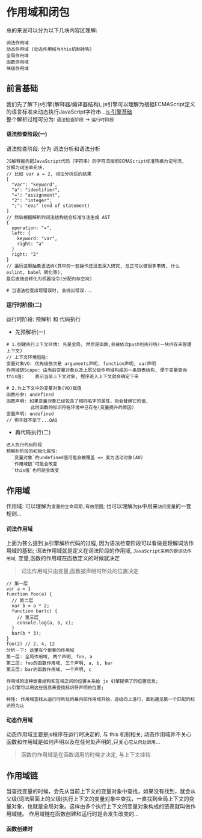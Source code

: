# 作用域和闭包
总的来说可以分为以下几块内容区理解: 
```
词法作用域
动态作用域 (动态作用域与this机制挂钩)
全局作用域
函数作用域
块级作用域
```
## 前言基础
我们先了解下js引擎(解释器/编译器结构), js引擎可以理解为根据ECMAScript定义的语言标准来动态执行JavaScript字符串...[js 引擎基础](https://hijiangtao.github.io/2018/06/17/Shapes-ICs/)  
整个解析过程可分为: `语法检查阶段` -> `运行时阶段`
#### 语法检查阶段(一)
语法检查阶段: 分为 词法分析和语法分析
```
JS解释器先把JavaScript代码（字符串）的字符流按照ECMAScript标准转换为记号流,
分解为词法单元块. 
// 比如 var a = 2, 词法分析后的结果
[
  "var": "keyword",
  "a": "identifier",
  "=": "assignment",
  "2": "integer",
  ";": "eos" (end of statement)
]
// 然后根据解析的词法结构结合标准与法生成 AST
{
  operation: "=",
  left: {
    keyword: "var",
    right: "a"
  }
  right: "2"
}
// 遍历这颗抽象语法树(其中的一些操作还没去深入研究, 反正可以做很多事情, 什么eslint, babel 转化等),
最后直接会转化为机器指令(分配内存空间)

# 当语法检查出现错误时, 会抛出错误...
```
#### 运行时阶段(二)
运行时阶段: 预解析 和 代码执行
- 先预解析(一)
```
# 1.创建执行上下文环境: 先是全局, 然后是函数,会被依次push到执行栈(一块内存来管理上下文)
// 上下文环境包括: 
变量对象VO: 优先级依次是 arguments声明, function声明, var声明
作用域链Scope: 由当前变量对象以及上层父级作用域构成的一条链表结构, 便于变量查询
this值:    表示当前上下文对象, 程序进入上下文就会确定下来

# 2.为上下文中的变量对象(VO)赋值
函数形参: undefined
函数声明: 如果变量对象已经包含了相同名字的属性，则会替换它的值, 
         此时函数的标识符在环境中已存在(变量提升的原因)
变量声明: undefined
// 例子就不举了...QAQ
```
- 再代码执行(二)
```
进入执行代码阶段
预解析阶段的初始化属性:
  `变量对象`的undefined值可能会被覆盖 => 变为活动对象(AO)
  `作用域链`可能会改变
  `this值`也可能会改变
```

## 作用域
作用域: 可以理解为`变量的生命周期,有效范围`; 也可以理解为js中用来`访问变量`的一套规则...

#### 词法作用域
上面为甚么提到 js引擎解析代码的过程, 因为语法检查阶段可以看做是理解词法作用域的基础;
词法作用域就是定义在词法阶段的作用域, `JavaScript采用的是词法作用域`, 变量,函数的作用域在函数定义的时候就决定
> 词法作用域只由变量,函数被声明时所处的位置决定
```
// 第一层
var a = 1
function foo(a) {
  // 第二层
  var b = a * 2;
  function bar(c) {
    // 第三层
    console.log(a, b, c);
  }
  bar(b * 3);
}
foo(2) // 2, 4, 12
分析一下: 这里有个嵌套的作用域
第一层: 全局作用域, 两个声明, foo, a
第二层: foo的函数作用域, 三个声明, a, b, bar
第三层: bar的函数作用域, 一个声明, c

作用域的这种嵌套结构和互相之间的位置关系给 js 引擎提供了的位置信息;
js引擎可以用这些信息来查找标识符声明的位置;

特性: 作用域查找从运行时所处的最内部作用域开始，逐级向上进行，直到遇见第一个匹配的标识符为止
```

#### 动态作用域
动态作用域主要是js程序在运行时决定的, 与 this 机制相关; 动态作用域并不关心函数和作用域是如何声明以及在任何处声明的,只关心`它从何处调用`...
> 函数的作用域是在函数调用的时候才决定, 与上下文挂钩

## 作用域链
当查找变量的时候，会先从当前上下文的变量对象中查找，如果没有找到，就会从父级(词法层面上的父级)执行上下文的变量对象中查找，一直找到全局上下文的变量对象，也就是全局对象。这样由多个执行上下文的变量对象构成的链表就叫做作用域链。
作用域链在函数创建和运行时是会发生改变的...
#### 函数创建时
